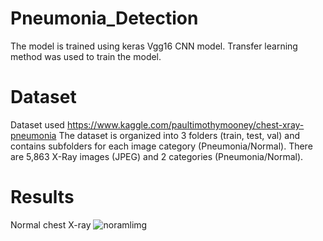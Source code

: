 # Pneumonia_Detection
The model is trained using keras Vgg16 CNN model.
Transfer learning method was used to train the model.
# Dataset 
Dataset used https://www.kaggle.com/paultimothymooney/chest-xray-pneumonia
The dataset is organized into 3 folders (train, test, val) and contains subfolders for each image category (Pneumonia/Normal). There are 5,863 X-Ray images (JPEG) and 2 categories (Pneumonia/Normal). 
# Results
Normal chest X-ray
![noramlimg](https://github.com/pvp16/Pneumonia_Detection/tree/master/images/noraml1.jpg?raw=true)
